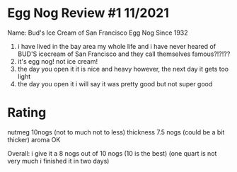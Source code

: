 # Egg Nog Review #1 11/2021

Name: Bud's Ice Cream of San Francisco Egg Nog Since 1932

1. i have lived in the bay area my whole life and i have never heared of BUD'S icecream of San Francisco and they call themselves famous?!?!??
1. it's egg nog! not ice cream!
1. the day you open it it is nice and heavy however, the next day it gets too light
1. the day you open it i will say it was pretty good but not super good



# Rating
nutmeg 10nogs (not to much not to less)
thickness 7.5 nogs (could be a bit thicker)
aroma OK

Overall: i give it a 8 nogs out of 10 nogs (10 is the best)
(one quart is not very much i finished it in two days)
















































































































































































































































































































































































